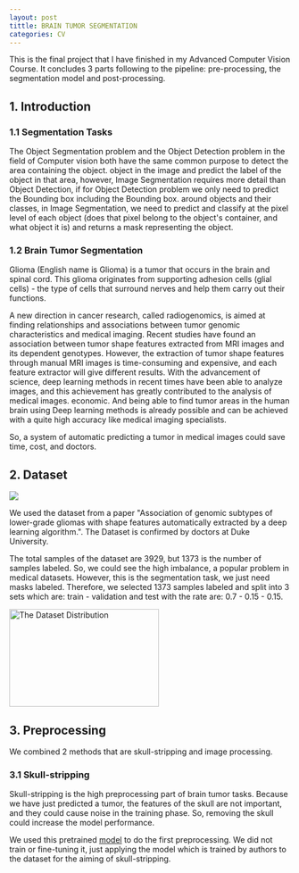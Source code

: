 ```yaml
---
layout: post
tittle: BRAIN TUMOR SEGMENTATION
categories: CV
---
```


This is the final project that I have finished in my Advanced Computer Vision Course. It concludes 3 parts following to the pipeline: pre-processing, the segmentation model and post-processing.

## **1. Introduction**
### **1.1 Segmentation Tasks**

The Object Segmentation problem and the Object Detection problem in the field of Computer vision both have the same common purpose to detect the area containing the object. object in the image and predict the label of the object in that area, however, Image Segmentation requires more detail than Object Detection, if for Object Detection problem we only need to predict the Bounding box including the Bounding box. around objects and their classes, in Image Segmentation, we need to predict and classify at the pixel level of each object (does that pixel belong to the object's container, and what object it is) and returns a mask representing the object.

### **1.2 Brain Tumor Segmentation**

Glioma (English name is Glioma) is a tumor that occurs in the brain and spinal cord. This glioma originates from supporting adhesion cells (glial cells) - the type of cells that surround nerves and help them carry out their functions.  

A new direction in cancer research, called radiogenomics, is aimed at finding relationships and associations between tumor genomic characteristics and medical imaging. Recent studies have found an association between tumor shape features extracted from MRI images and its dependent genotypes. However, the extraction of tumor shape features through manual MRI images is time-consuming and expensive, and each feature extractor will give different results. With the advancement of science, deep learning methods in recent times have been able to analyze images, and this achievement has greatly contributed to the analysis of medical images. economic. And being able to find tumor areas in the human brain using Deep learning methods is already possible and can be achieved with a quite high accuracy like medical imaging specialists.

So, a system of automatic predicting a tumor in medical images could save time, cost, and doctors. 

## **2. Dataset** 

<img src='https://raw.githubusercontent.com/tuongkhangduongle/tuongkhangduongle.github.io/master/images/brain_tumor/dataset.png' style="float: center; max-width: 80%; margin: 0 0 0em 0em">

We used the dataset from a paper "Association of genomic subtypes of lower-grade gliomas with shape features automatically extracted by a deep learning algorithm.". The Dataset is confirmed by doctors at Duke University.

The total samples of the dataset are 3929, but 1373 is the number of samples labeled. So, we could see the high imbalance, a popular problem in medical datasets. However, this is the segmentation task, we just need masks labeled. Therefore, we selected 1373 samples labeled and split into 3 sets which are: train - validation and test with the rate are: 0.7 - 0.15 - 0.15.

<img src='https://raw.githubusercontent.com/tuongkhangduongle/tuongkhangduongle.github.io/master/images/brain_tumor/data_distribute.png' alt="The Dataset Distribution"  style = "float:center; width:268px; height: 175px">

## **3. Preprocessing**
We combined 2 methods that are skull-stripping and image processing.

### **3.1 Skull-stripping**
Skull-stripping is the high preprocessing part of brain tumor tasks. Because we have just predicted a tumor, the features of the skull are not important, and they could cause noise in the training phase. So, removing the skull could increase the model performance.  

We used this pretrained [model]() to do the first preprocessing. We did not train or fine-tuning it, just applying the model which is trained by authors to the dataset for the aiming of skull-stripping.